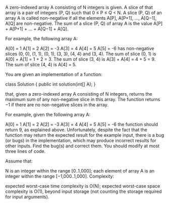 A zero-indexed array A consisting of N integers is given. A slice of that array is a pair of integers (P, Q) such that 0 ≤ P ≤ Q < N. A slice (P, Q) of an array A is called non-negative if all the elements A[P], A[P+1], ..., A[Q−1], A[Q] are non-negative. The sum of a slice (P, Q) of array A is the value A[P] + A[P+1] + ... + A[Q−1] + A[Q].

For example, the following array A:

  A[0] =  1
  A[1] =  2
  A[2] = -3
  A[3] =  4
  A[4] =  5
  A[5] = -6
has non-negative slices (0, 0), (1, 1), (0, 1), (3, 3), (4, 4) and (3, 4).
The sum of slice (0, 1) is A[0] + A[1] = 1 + 2 = 3.
The sum of slice (3, 4) is A[3] + A[4] = 4 + 5 = 9.
The sum of slice (4, 4) is A[4] = 5.

You are given an implementation of a function:

class Solution { public int solution(int[] A); }

that, given a zero-indexed array A consisting of N integers, returns the maximum sum of any non-negative slice in this array.
The function returns −1 if there are no non-negative slices in the array.

For example, given the following array A:

  A[0] =  1
  A[1] =  2
  A[2] = -3
  A[3] =  4
  A[4] =  5
  A[5] = -6
the function should return 9, as explained above. 
Unfortunately, despite the fact that the function may return the expected result for the example input, there is a bug (or bugs) in the implementation, which may produce incorrect results for other inputs. Find the bug(s) and correct them. You should modify at most three lines of code.

Assume that:

N is an integer within the range [0..1,000];
each element of array A is an integer within the range [−1,000..1,000].
Complexity:

expected worst-case time complexity is O(N);
expected worst-case space complexity is O(1), beyond input storage (not counting the storage required for input arguments).